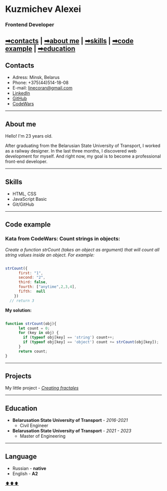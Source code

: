 # Kuzmichev Alexei
### Frontend Developer

[➡contacts](##contacts) | [➡about me](##about-me) | [➡skills](##skills) | [➡code example](##code-example) | [➡education](##education)
---

## Contacts

* Adress: Minsk, Belarus
* Phone: +375(44)514-18-08
* E-mail: linecoran@gmail.com
* [LinkedIn](https://www.linkedin.com/in/alexey-kuzmichev-4a5471239/)
* [GitHub](https://github.com/LineCoran)
* [CodeWars](https://www.codewars.com/users/LineCoran)

---

## About me

Hello! I'm 23 years old. 

After graduating from the Belarusian State University of Transport, I worked as a railway designer. 
In the last three months, I discovered web development for myself. 
And right now, my goal is to become a professional front-end developer.

---

## Skills

* HTML, CSS
* JavaScript Basic
* Git/GitHub

---

## Code example

### Kata from CodeWars: Count strings in objects: ###

*Create a function strCount (takes an object as argument) that will count all string values inside an object. For example:*

```JavaScript

strCount({
      first: "1",
      second: "2",
      third: false,
      fourth: ["anytime",2,3,4],
      fifth:  null
    })
  // return 3 
```  

**My solution:**

```JavaScript

function strCount(obj){
      let count = 0;
      for (key in obj) {
        if (typeof obj[key] == 'string') count++;
        if (typeof obj[key] == 'object') count += strCount(obj[key]);
      }
      return count;
}
```
---

## Projects

My little project - [_Creating fractales_](https://linecoran.github.io/fractales)

---

## Education

* __Belarusation State University of Transport__ - _2016-2021_
    * Civil Engineer
* __Belarusation State University of Transport__ - _2021 - 2023_ 
    * Master of Engineering
    
---    
    
## Language

* Russian - __native__
* English - __A2__

[⬆⬆⬆](#kuzmichev-alexei)